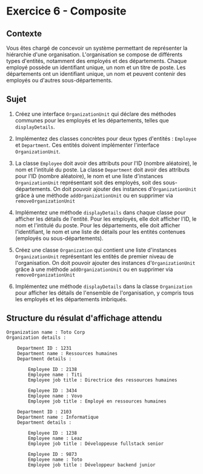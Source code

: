 # Exercice 6 - Composite

## Contexte

Vous êtes chargé de concevoir un système permettant de représenter la hiérarchie d'une organisation. L'organisation se compose de différents types d'entités, notamment des employés et des départements. Chaque employé possède un identifiant unique, un nom et un titre de poste. Les départements ont un identifiant unique, un nom et peuvent contenir des employés ou d'autres sous-départements.

## Sujet

1. Créez une interface `OrganizationUnit` qui déclare des méthodes communes pour les employés et les départements, telles que `displayDetails`.

2. Implémentez des classes concrètes pour deux types d'entités : `Employee` et `Department`. Ces entités doivent implémenter l'interface `OrganizationUnit`.

3. La classe `Employee` doit avoir des attributs pour l'ID (nombre aléatoire), le nom et l'intitulé du poste. La classe `Department` doit avoir des attributs pour l'ID (nombre aléatoire), le nom et une liste d'instances `OrganizationUnit` représentant soit des employés, soit des sous-départements.
On doit pouvoir ajouter des instances d'`OrganizationUnit` grâce à une méthode `addOrganizationUnit` ou en supprimer via `removeOrganizationUnit`

4. Implémentez une méthode `displayDetails` dans chaque classe pour afficher les détails de l'entité. Pour les employés, elle doit afficher l'ID, le nom et l'intitulé du poste. Pour les départements, elle doit afficher l'identifiant, le nom et une liste de détails pour les entités contenues (employés ou sous-départements).

5. Créez une classe `Organization` qui contient une liste d'instances `OrganizationUnit` représentant les entités de premier niveau de l'organisation.
On doit pouvoir ajouter des instances d'`OrganizationUnit` grâce à une méthode `addOrganizationUnit` ou en supprimer via `removeOrganizationUnit`

6. Implémentez une méthode `displayDetails` dans la classe `Organization` pour afficher les détails de l'ensemble de l'organisation, y compris tous les employés et les départements imbriqués.

## Structure du résulat d'affichage attendu

```
Organization name : Toto Corp
Organization details :

    Department ID : 1231
    Department name : Ressources humaines
    Department details :

        Employee ID : 2138
        Employee name : Titi
        Employee job title : Directrice des ressources humaines

        Employee ID : 3434
        Employee name : Vovo
        Employee job title : Employé en ressources humaines

    Department ID : 2103
    Department name : Informatique
    Department details :

        Employee ID : 1238
        Employee name : Leaz
        Employee job title : Développeuse fullstack senior

        Employee ID : 9873
        Employee name : Toto
        Employee job title : Développeur backend junior
```

